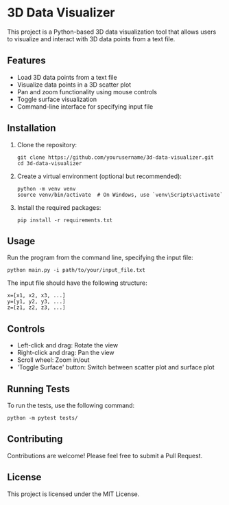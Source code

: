 # 3D Data Visualizer

This project is a Python-based 3D data visualization tool that allows users to visualize and interact with 3D data points from a text file.

## Features

- Load 3D data points from a text file
- Visualize data points in a 3D scatter plot
- Pan and zoom functionality using mouse controls
- Toggle surface visualization
- Command-line interface for specifying input file

## Installation

1. Clone the repository:
   ```
   git clone https://github.com/yourusername/3d-data-visualizer.git
   cd 3d-data-visualizer
   ```

2. Create a virtual environment (optional but recommended):
   ```
   python -m venv venv
   source venv/bin/activate  # On Windows, use `venv\Scripts\activate`
   ```

3. Install the required packages:
   ```
   pip install -r requirements.txt
   ```

## Usage

Run the program from the command line, specifying the input file:

```
python main.py -i path/to/your/input_file.txt
```

The input file should have the following structure:

```
x=[x1, x2, x3, ...]
y=[y1, y2, y3, ...]
z=[z1, z2, z3, ...]
```

## Controls

- Left-click and drag: Rotate the view
- Right-click and drag: Pan the view
- Scroll wheel: Zoom in/out
- 'Toggle Surface' button: Switch between scatter plot and surface plot

## Running Tests

To run the tests, use the following command:

```
python -m pytest tests/
```

## Contributing

Contributions are welcome! Please feel free to submit a Pull Request.

## License

This project is licensed under the MIT License.
